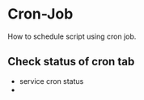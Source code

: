 # Cron-Job
How to schedule script using cron job.

## Check status of cron tab
  - service cron status
  - 
